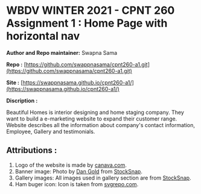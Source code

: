 # WBDV WINTER 2021 - CPNT 260 Assignment 1 : Home Page with horizontal nav

**Author and Repo maintainer:** Swapna Sama

**Repo :** [https://github.com/swappnasama/cpnt260-a1.git](https://github.com/swappnasama/cpnt260-a1.git)

**Site :** [https://swappnasama.github.io/cpnt260-a1/](https://swappnasama.github.io/cpnt260-a1/)

**Discription :**

 Beautiful Homes is interior designing and home staging company. They want to build a e-marketing website to expand their customer range. Website describes all the information about company's contact information, Employee, Gallery and testimonials.

## Attributions :

1. Logo of the website is made by [canava.com](https://www.canva.com).
2. Banner image: Photo by [Dan Gold](https://stocksnap.io/author/35902) from [StockSnap](https://stocksnap.io").
3. Gallery images: All images used in gallery section are from [StockSnap](https://stocksnap.io").
4. Ham buger icon: Icon is taken from [svgrepo.com](https://www.svgrepo.com/).